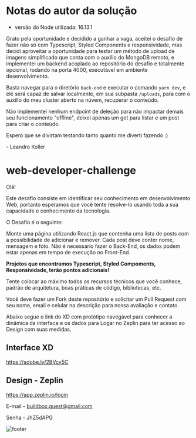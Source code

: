 # Notas do autor da solução

- versão do Node utilizada: 16.13.1

Grato pela oportunidade e decidido a ganhar a vaga, aceitei o desafio de fazer não só com Typescript, Styled Components e responsividade, mas decidi aproveitar a oportunidade para testar um método de upload de imagens simplificado que conta com o auxílio do MongoDB remoto, e implementei um backend acoplado ao repositório do desafio e totalmente opcional, rodando na porta 4000, executável em ambiente desenvolvimento.

Basta navegar para o diretório `back-end` e executar o comando `yarn dev`, e ele será capaz de salvar localmente, em sua subpasta `/uploads`, para com o auxílio do meu cluster aberto na núvem, recuperar o conteúdo.

Não implementei nenhum endpoint de deleção para não impactar demais seu funcionamento "offline", deixei apenas um get para listar e um post para criar o conteúdo.

Espero que se divirtam testando tanto quanto me diverti fazendo :)

\- Leandro Koller

# web-developer-challenge

Olá!

Este desafio consiste em identificar seu conhecimento em desenvolvimento Web, portanto esperamos que você tente resolve-lo usando toda a sua capacidade e conhecimento da tecnologia.

O Desafio é o seguinte:

Monte uma página utilizando React.js que contenha uma lista de posts com a possíbilidade de adicionar e remover. Cada post deve conter nome, mensagem e foto. Não é necessário fazer o Back-End, os dados podem estar apenas em tempo de execução no Front-End.

**Projetos que encontramos Typescript, Styled Compoments, Responsividade, terão pontos adicionais!**

Tente colocar ao máximo todos os recursos técnicos que você conhece, padrão de arquitetura, boas práticas de código, bibliotecas, etc.

Você deve fazer um Fork deste repositório e solicitar um Pull Request com seu nome, email e celular na descrição para nossa avaliação e contato.

Abaixo segue o link do XD com protótipo navegável para conhecer a dinâmica da interface e os dados para Logar no Zeplin para ter acesso ao Design com suas medidas.


## Interface XD
https://adobe.ly/2BVcy5C

## Design - Zeplin
https://app.zeplin.io/login

E-mail - buildbox.guest@gmail.com

Senha - JhZ5dAPG

![footer](https://cdn-images-1.medium.com/max/2600/1*_DOHv30w-0eI-Ysz5U47Yg.png)

